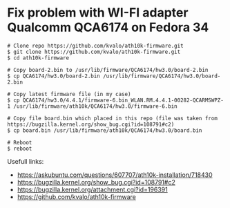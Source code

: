 # Fix problem with WI-FI adapter Qualcomm QCA6174 on Fedora 34

```shell
# Clone repo https://github.com/kvalo/ath10k-firmware.git
$ git clone https://github.com/kvalo/ath10k-firmware.git
$ cd ath10k-firmware

# Copy board-2.bin to /usr/lib/firmware/QCA6174/hw3.0/board-2.bin
$ cp QCA6174/hw3.0/board-2.bin /usr/lib/firmware/QCA6174/hw3.0/board-2.bin

# Copy latest firmware file (in my case)
$ cp QCA6174/hw3.0/4.4.1/firmware-6.bin_WLAN.RM.4.4.1-00282-QCARMSWPZ-1 /usr/lib/firmware/ath10k/QCA6174/hw3.0/firmware-6.bin

# Copy file board.bin which placed in this repo (file was taken from https://bugzilla.kernel.org/show_bug.cgi?id=108791#c2)
$ cp board.bin /usr/lib/firmware/ath10k/QCA6174/hw3.0/board.bin

# Reboot
$ reboot
```

Usefull links:
- https://askubuntu.com/questions/607707/ath10k-installation/718430
- https://bugzilla.kernel.org/show_bug.cgi?id=108791#c2
- https://bugzilla.kernel.org/attachment.cgi?id=196391
- https://github.com/kvalo/ath10k-firmware
